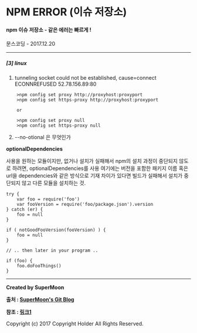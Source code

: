 # NPM ERROR (이슈 저장소)

#### npm 이슈 저장소 - 같은 에러는 빠르게 !

<div class="pull-right"> 문스코딩 - 2017.12.20</div>

---

##### [3] linux

1.  tunneling socket could not be established, cause=connect ECONNREFUSED 52.78.156.89:80

```
    >npm config set proxy http://proxyhost:proxyport
    >npm config set https-proxy http://proxyhost:proxyport

    or

    >npm config set proxy null
    >npm config set https-proxy null
```

2. --no-otional 은 무엇인가

**optionalDependencies**

사용을 원하는 모듈이지만,
없거나 설치가 실패해서 npm의 설치 과정이 중단되지 않도로 하려면,
optionalDependencies를 사용
여기에는 버전을 포함한 패키지 이름 혹은 url을 dependencies와 같은 방식으로 기재
차이가 있다면 빌드가 실패해서 설치가 중단되지 않고 다른 모듈을 설치하는 것.

```
try {
    var foo = require('foo')
    var fooVersion = require('foo/package.json').version
} catch (er) {
    foo = null
}

if ( notGoodFooVersion(fooVersion) ) {
    foo = null
}

// .. then later in your program ..

if (foo) {
    foo.doFooThings()
}
```


---

**Created by SuperMoon**

**출처 : [SuperMoon's Git Blog](https://github.com/jm921106)**

**참조 : [링크1]()**

Copyright (c) 2017 Copyright Holder All Rights Reserved.
